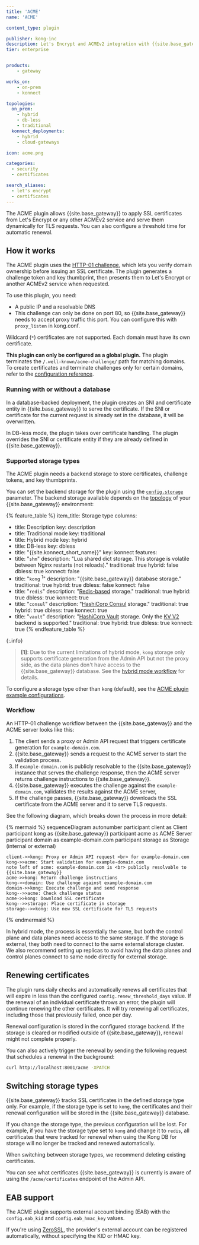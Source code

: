 ```yaml
---
title: 'ACME'
name: 'ACME'

content_type: plugin

publisher: kong-inc
description: Let's Encrypt and ACMEv2 integration with {{site.base_gateway}}
tier: enterprise


products:
    - gateway

works_on:
    - on-prem
    - konnect

topologies:
  on_prem:
    - hybrid
    - db-less
    - traditional
  konnect_deployments:
    - hybrid
    - cloud-gateways

icon: acme.png

categories:
  - security
  - certificates

search_aliases:
  - let's encrypt
  - certificates
---
```


The ACME plugin allows {{site.base_gateway}} to apply SSL certificates from Let's Encrypt or any other ACMEv2 service and serve them dynamically for TLS requests.
You can also configure a threshold time for automatic renewal. 

## How it works

The ACME plugin uses the [HTTP-01 challenge](https://letsencrypt.org/docs/challenge-types/), which lets you verify domain ownership before issuing an SSL certificate. 
The plugin generates a challenge token and key thumbprint, then presents them to Let's Encrypt or another ACMEv2 service when requested.

To use this plugin, you need:
* A public IP and a resolvable DNS
* This challenge can only be done on port 80, so {{site.base_gateway}} needs to accept proxy traffic this port. You can configure this with `proxy_listen` in kong.conf.

Wildcard (`*`) certificates are not supported. Each domain must have its
own certificate.

**This plugin can only be configured as a global plugin.** 
The plugin terminates the `/.well-known/acme-challenge/` path for matching domains. 
To create certificates and terminate challenges only for certain domains, refer to the [configuration reference](/plugins/acme/reference/).


### Running with or without a database

In a database-backed deployment, the plugin creates an SNI and certificate entity in {{site.base_gateway}} to
serve the certificate. If the SNI or certificate for the current request is already set
in the database, it will be overwritten.

In DB-less mode, the plugin takes over certificate handling. The plugin overrides the SNI or
certificate entity if they are already defined in {{site.base_gateway}}.

### Supported storage types

The ACME plugin needs a backend storage to store certificates, challenge tokens, and key thumbprints.

You can set the backend storage for the plugin using the [`config.storage`](/plugins/acme/reference/#config-storage) parameter.
The backend storage available depends on the [topology](/gateway/deployment-models/) of your {{site.base_gateway}} environment: 

{% feature_table %}
item_title: Storage type
columns:
  - title: Description
    key: description
  - title: Traditional mode
    key: traditional
  - title: Hybrid mode
    key: hybrid
  - title: DB-less
    key: dbless
  - title: "{{site.konnect_short_name}}"
    key: konnect
features:
  - title: "`shm`"
    description: "Lua shared dict storage. This storage is volatile between Nginx restarts (not reloads)."
    traditional: true
    hybrid: false
    dbless: true
    konnect: false
  - title: "`kong` <sup>1</sup>"
    description: "{{site.base_gateway}} database storage."
    traditional: true
    hybrid: true
    dbless: false
    konnect: false
  - title: "`redis`"
    description: "[Redis-based](https://redis.io/docs/latest/) storage."
    traditional: true
    hybrid: true
    dbless: true
    konnect: true
  - title: "`consul`"
    description: "[HashiCorp Consul](https://www.consul.io/) storage."
    traditional: true
    hybrid: true
    dbless: true
    konnect: true
  - title: "`vault`"
    description: "[HashiCorp Vault](https://www.vaultproject.io/) storage. Only the [KV V2](https://www.vaultproject.io/api/secret/kv/kv-v2.html) backend is supported."
    traditional: true
    hybrid: true
    dbless: true
    konnect: true
{% endfeature_table %}

{:.info}
> **\[1\]**: Due to the current limitations of hybrid mode, `kong` storage only supports certificate generation from
the Admin API but not the proxy side, as the data planes don't have access to the {{site.base_gateway}} database. 
See the [hybrid mode workflow](#hybrid-mode-workflow) for details. 

To configure a storage type other than `kong` (default), see the [ACME plugin example configurations](/plugins/acme/examples/).

### Workflow

An HTTP-01 challenge workflow between the {{site.base_gateway}} and the ACME server looks like this:

1. The client sends a proxy or Admin API request that triggers certificate generation for `example-domain.com`.
2. {{site.base_gateway}} sends a request to the ACME server to start the validation process.
3. If `example-domain.com` is publicly resolvable to the {{site.base_gateway}} instance that serves the challenge response, 
then the ACME server returns challenge instructions to {{site.base_gateway}}.
4. {{site.base_gateway}} executes the challenge against the `example-domain.com`, validates the results against the ACME server,
5. If the challenge passes, {{site.base_gateway}} downloads the SSL certificate from the ACME server and it to serve TLS requests.

See the following diagram, which breaks down the process in more detail:

<!--vale off-->

{% mermaid %}
sequenceDiagram
    autonumber
    participant client as Client
    participant kong as {{site.base_gateway}}
    participant acme as ACME Server
    participant domain as example-domain.com
    participant storage as Storage <br>(internal or external)

    client->>kong: Proxy or Admin API request <br> for example-domain.com
    kong->>acme: Start validation for example-domain.com
    note left of acme: example-domain.com is <br> publicly resolvable to {{site.base_gateway}}
    acme->>kong: Return challenge instructions
    kong->>domain: Use challenge against example-domain.com
    domain->>kong: Execute challenge and send response
    kong-->>acme: Check challenge status
    acme->>kong: Download SSL certificate
    kong-->>storage: Place certificate in storage
    storage-->>kong: Use new SSL certificate for TLS requests
{% endmermaid %}

<!--vale on-->

In hybrid mode, the process is essentially the same, but both the control plane and data planes need access to the same storage. 
If the storage is external, they both need to connect to the same external storage cluster.
We also recommend setting up replicas to avoid having the data planes and control planes connect to same node directly for external storage.

## Renewing certificates

The plugin runs daily checks and automatically renews all certificates that
will expire in less than the configured `config.renew_threshold_days` value. If the renewal
of an individual certificate throws an error, the plugin will continue renewing the
other certificates. It will try renewing all certificates, including those that previously
failed, once per day. 

Renewal configuration is stored in the configured storage backend.
If the storage is cleared or modified outside of {{site.base_gateway}}, renewal might not complete properly.

You can also actively trigger the renewal by sending the following request that schedules a renewal in the background:

```bash
curl http://localhost:8001/acme -XPATCH
```

## Switching storage types

{{site.base_gateway}} tracks SSL certificates in the defined storage type only.
For example, if the storage type is set to `kong`, the certificates and their renewal configuration will be stored in the {{site.base_gateway}} database.

If you change the storage type, the previous configuration will be lost. 
For example, if you have the storage type set to  `kong` and change it to `redis`, all certificates that were tracked for renewal when using the Kong DB for storage will no longer be tracked and renewed automatically. 

When switching between storage types, we recommend deleting existing certificates.

You can see what certificates {{site.base_gateway}} is currently is aware of using the `/acme/certificates` endpoint of the Admin API.

## EAB support

The ACME plugin supports external account binding (EAB) with the `config.eab_kid` and `config.eab_hmac_key` values.

If you're using [ZeroSSL](https://zerossl.com/), the provider's external account can be registered automatically, without specifying the KID or HMAC key.

